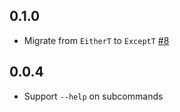## 0.1.0

* Migrate from `EitherT` to `ExceptT`
  [#8](https://github.com/fpco/optparse-simple/issues/8)

## 0.0.4

* Support `--help` on subcommands
